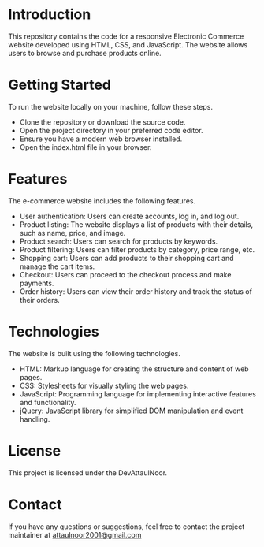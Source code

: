 # Introduction
This repository contains the code for a responsive Electronic Commerce website developed using HTML, CSS, and JavaScript. 
The website allows users to browse and purchase products online.

# Getting Started
To run the website locally on your machine, follow these steps.
- Clone the repository or download the source code.
- Open the project directory in your preferred code editor.
- Ensure you have a modern web browser installed.
- Open the index.html file in your browser.

# Features
The e-commerce website includes the following features.
- User authentication: Users can create accounts, log in, and log out.
- Product listing: The website displays a list of products with their details, such as name, price, and image.
- Product search: Users can search for products by keywords.
- Product filtering: Users can filter products by category, price range, etc.
- Shopping cart: Users can add products to their shopping cart and manage the cart items.
- Checkout: Users can proceed to the checkout process and make payments.
- Order history: Users can view their order history and track the status of their orders.

# Technologies
The website is built using the following technologies.
- HTML: Markup language for creating the structure and content of web pages.
- CSS: Stylesheets for visually styling the web pages.
- JavaScript: Programming language for implementing interactive features and functionality.
- jQuery: JavaScript library for simplified DOM manipulation and event handling.

# License
This project is licensed under the DevAttaulNoor.

# Contact
If you have any questions or suggestions, feel free to contact the project maintainer at attaulnoor2001@gmail.com
